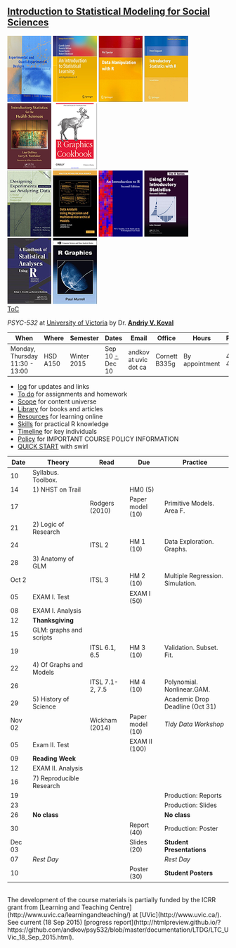 [Introduction to Statistical Modeling  for Social Sciences](https://github.com/andkov/psy532/blob/master/README.md) 
---

[![Shadish](./materials/texts/images/shadish.png)](./materials/texts/toc/core_SCC_toc.pdf) [![James](./materials/texts/images/james.png)](./materials/texts/toc/model_JWHT_toc.pdf) [![Spector](./materials/texts/images/spector.png)](./materials/texts/toc/R_Spector_toc.pdf) [![Dalgaard](./materials/texts/images/dalgaard.png)](./materials/texts/toc/stat_Dalgaard_toc.pdf) [![Deshea](./materials/texts/images/deshea.png)](./materials/texts/toc/) [![R Cookbook](./materials/texts/images/chang.png)](./materials/texts/toc/graph_Chang_toc.pdf)   
[![Maxwell & Delaney](./materials/texts/images/maxwell.png)](./materials/texts/toc/core_MD_toc.pdf) [![Gelman & Hill](./materials/texts/images/gelman.png)](./materials/texts/toc/model_GH_toc.pdf) [![Venables](./materials/texts/images/venables.png)](./materials/texts/toc/R_Venables_toc.pdf)  [![Verzani](./materials/texts/images/verzani.png)](./materials/texts/toc/stat_Verzani_toc.pdf) [![Everitt](./materials/texts/images/everitt.png)](./materials/texts/toc/stat_EH_toc.pdf) [![Murrell](./materials/texts/images/murrell.png)](./materials/texts/toc/graph_Murrell_toc.pdf)   
[ToC](https://github.com/andkov/psy532/raw/master/materials/texts/toc/toc.pdf)

*PSYC-532* at [University of Victoria](http://www.uvic.ca/socialsciences/psychology/)  by Dr. **[Andriy V. Koval](https://github.com/andkov)** 

| When  | Where  | Semester  | Dates  | Email   |Office   | Hours | Phone  |
|---|---|---|---|---|---|---|---|
| Monday, Thursday    11:30 - 13:00   | HSD A150    | Winter 2015   | Sep 10 [-](https://github.com/andkov/psy532/edit/master/README.md) Dec 10  |andkov at uvic dot ca |Cornett B335g|   By appointment  | 472-4864  |

- [log](./log.md) for updates and links
- [To do](./todo.md) for assignments and homework
- [Scope](./materials/scope.md) for content universe
- [Library](./library.md) for books and articles  
- [Resources](./resources.md) for learning online  
- [Skills](./skills.md) for practical R knowledge
- [Timeline](./materials/people/timeline.md) for key individuals  
- [Policy](./policy.md) for IMPORTANT COURSE POLICY INFORMATION 
- [QUICK START](./materials/swirl/quickstart.md) with swirl


Date  | Theory                   | Read           |Due              | Practice
------|--------------------------|----------------|-----------------|---------|
10    |Syllabus. Toolbox.        |                |                 |         |   
14    |1) NHST on Trail          |                |HM0         (5)  |         |   
17    |                          |Rodgers (2010)  |Paper model (10) |Primitive Models. Area F.|   
21    |2) Logic of Research      |                |                 |  | 
24    |                          | ITSL 2         |HM 1        (10) |Data Exploration. Graphs.  |   
28    |3) Anatomy of GLM         |                |                 |  |     	
Oct 2 |                          |ITSL 3          |HM 2        (10) |Multiple Regression. Simulation.  |   
05    |EXAM I. Test              |                |EXAM I      (50) |  |     
08    |EXAM I. Analysis          |                |                 |  |     	
12    |**Thanksgiving**          |                |                 |  |    
15    | GLM: graphs and scripts|                |                 |  |
19    |                          |ITSL 6.1, 6.5   |HM 3        (10) |Validation. Subset. Fit.  |   
22    |4) Of Graphs and Models   |                |                 |  |    
26    |                          |ITSL 7.1-2, 7.5 |HM 4        (10) |Polynomial. Nonlinear.GAM.  | 
29    |5) History of Science     |                |                 |Academic Drop Deadline (Oct 31)  | 
Nov 02|                          |Wickham (2014)  |Paper model (10) |*Tidy Data Workshop*   |      	
05    |Exam II. Test             |                |EXAM II     (100)|  |   
09    |**Reading Week**          |                |                 |  |   
12    |EXAM II. Analysis         |                |                 |  |   
16    |7) Reproducible Research  |                |                 |  |   
19    |                          |                |                 |Production: Reports     
23    |                          |                |                 |Production: Slides  |   
26    |**No class**              |                |                 | **No class** |   
30    |                          |                |Report       (40)|Production: Poster  |   
Dec 03|                          |                |Slides       (20)|**Student Presentations**  |   
07    |*Rest Day*                |                |                 |*Rest Day*   |   
10    |                          |                |Poster       (30)|**Student Posters**   |   

</br>
The development of the course materials is partially funded by the ICRR grant from [Learning and Teaching Centre](http://www.uvic.ca/learningandteaching/) at [UVic](http://www.uvic.ca/). See current (18 Sep 2015) [progress report](http://htmlpreview.github.io/?https://github.com/andkov/psy532/blob/master/documentation/LTDG/LTC_UVic_18_Sep_2015.html).
